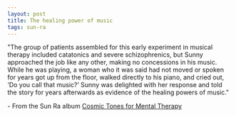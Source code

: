 ```yaml
---
layout: post
title: The healing power of music
tags: sun-ra
---
```


"The group of patients assembled for this early experiment in musical therapy included catatonics and severe schizophrenics, but Sunny approached the job like any other, making no concessions in his music. While he was playing, a woman who it was said had not moved or spoken for years got up from the floor, walked directly to his piano, and cried out, ‘Do you call that music?’ Sunny was delighted with her response and told the story for years afterwards as evidence of the healing powers of music."

\- From the Sun Ra album [Cosmic Tones for Mental Therapy](https://sunramusic.bandcamp.com/album/cosmic-tones-for-mental-therapy)
